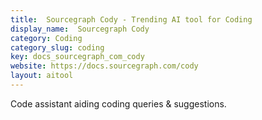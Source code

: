 ```yaml
---
title:  Sourcegraph Cody - Trending AI tool for Coding
display_name:  Sourcegraph Cody
category: Coding
category_slug: coding
key: docs_sourcegraph_com_cody
website: https://docs.sourcegraph.com/cody
layout: aitool
---
```


Code assistant aiding coding queries & suggestions.
